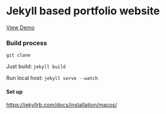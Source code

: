 # Jekyll based portfolio website

[View Demo](https://robertolsthoorn.com)

### Build process

`git clone`

Just build:
`jekyll build`

Run local host:
`jekyll serve --watch`

#### Set up
https://jekyllrb.com/docs/installation/macos/